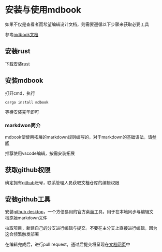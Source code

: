 # 安装与使用mdbook

如果不仅是查看者而希望编辑设计文档，则需要遵循以下步骤来获取必要工具

参考[mdbook文档](https://rust-lang.github.io/mdBook/guide/installation.html)

## 安装rust

下载安装[rust](https://rust-lang.github.io/mdBook/index.html)

## 安装mdbook

打开cmd，执行
```
cargo install mdbook
```
等待安装完毕即可

### markdwon简介

mdbook使使用拓展的markdown规则编写的，对于markdown的基础语法，请[参阅](https://docs.github.com/en/get-started/writing-on-github/getting-started-with-writing-and-formatting-on-github/basic-writing-and-formatting-syntax)

推荐使用vscode编辑，按需安装拓展

## 获取github权限

确定拥有[github](https://github.com/)账号，联系管理人员获取文档仓库的编辑权限

## 安装github工具

安装[github desktop](https://desktop.github.com/download/)，一个方便易用的官方桌面工具，用于在本地同步与编辑文档原始markdown文件

拉取项目，新建自己的分支进行编辑与提交。不要在主分支上直接进行编辑，因为这会频繁触发部署

在编辑完成后，进行pull request，通过后提交将呈现在[文档网页](https://fengruoshuiran.github.io/RootsGodDoc/)中
